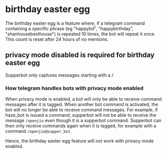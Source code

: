 # birthday easter egg

The birthday easter egg is a feature where, if a telegram command containing a specific phrase (eg "happybd", "happybirthday", "shanhousebesthouse") is repeated 10 times, the bot will repeat it once. This count is reset after 24 hours of no mentions.

## privacy mode disabled is required for birthday easter egg

Supperbot only captures messages starting with a /

### How telegram handles bots with privacy mode enabled

When privacy mode is enabled, a bot will only be able to receive command messages after it is tagged. When another bot command is activated, the bot will no longer be able to receive command messages. For example, if haze_bot is issued a command, supperbot will not be able to receive the message `/openjio` even though it is a supperbot command. Supperbot can then only receive commands again when it is tagged, for example with a command `/openjio@supper_bot`.

Hence, the birthday easter egg feature will not work with privacy mode enabled.
